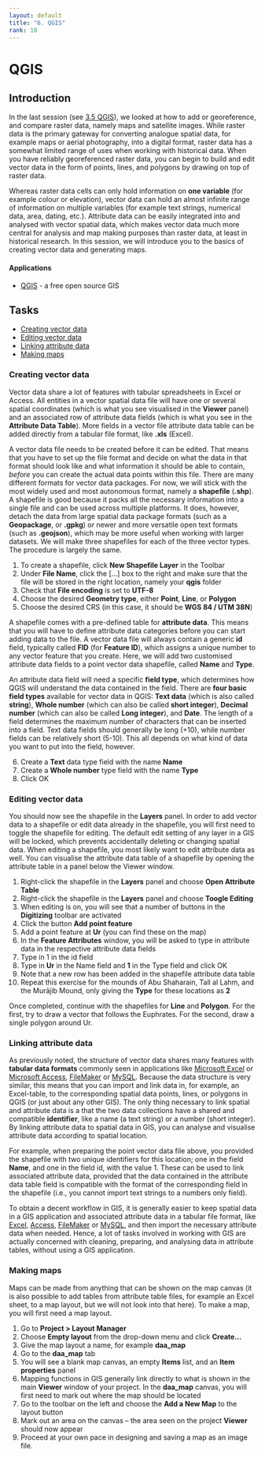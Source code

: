 ```yaml
---
layout: default
title: "6. QGIS"
rank: 18
---
```

# QGIS

## Introduction
In the last session (see [3.5 QGIS](./3_5_qgis.md)), we looked at how to add or georeference, and compare raster data, namely maps and satellite images. While raster data is the primary gateway for converting analogue spatial data, for example maps or aerial photography, into a digital format, raster data has a somewhat limited range of uses when working with historical data. When you have reliably georeferenced raster data, you can begin to build and edit vector data in the form of points, lines, and polygons by drawing on top of raster data. 

Whereas raster data cells can only hold information on **one variable** (for example colour or elevation), vector data can hold an almost infinite range of information on multiple variables (for example text strings, numerical data, area, dating, etc.). Attribute data can be easily integrated into and analysed with vector spatial data, which makes vector data much more central for analysis and map making purposes than raster data, at least in historical research. In this session, we will introduce you to the basics of creating vector data and generating maps.

#### Applications
* [QGIS](https://www.qgis.org/) - a free open source GIS

## Tasks

* [Creating vector data](#creating-vector-data)
* [Editing vector data](#editing-vector-data)
* [Linking attribute data](#linking-attribute-data)
* [Making maps](#making-maps)

### Creating vector data
Vector data share a lot of features with tabular spreadsheets in Excel or Access. All entities in a vector spatial data file will have one or several spatial coordinates (which is what you see visualised in the **Viewer** panel) and an associated row of attribute data fields (which is what you see in the **Attribute Data Table**). More fields in a vector file attribute data table can be added directly from a tabular file format, like **.xls** (Excel).

A vector data file needs to be created before it can be edited. That means that you have to set up the file format and decide on what the data in that format should look like and what information it should be able to contain, _before_ you can create the actual data points within this file. There are many different formats for vector data packages. For now, we will stick with the most widely used and most autonomous format, namely a **shapefile** (**.shp**). A shapefile is good because it packs all the necessary information into a single file and can be used across multiple platforms. It does, however, detach the data from large spatial data package formats (such as a **Geopackage**, or **.gpkg**) or newer and more versatile open text formats (such as **.geojson**), which may be more useful when working with larger datasets. We will make three shapefiles for each of the three vector types. The procedure is largely the same.

1. To create a shapefile, click **New Shapefile Layer** in the Toolbar
2. Under **File Name**, click the [...] box to the right and make sure that the file will be stored in
the right location, namely your **qgis** folder
3. Check that **File encoding** is set to **UTF-8**
4. Choose the desired **Geometry type**, either **Point**, **Line**, or **Polygon**
5. Choose the desired CRS (in this case, it should be **WGS 84 / UTM 38N**)

A shapefile comes with a pre-defined table for **attribute data**. This means that you will have to define attribute data categories before you can start adding data to the file. A vector data file will always contain a generic **id** field, typically called **FID** (for **Feature ID**), which assigns a unique number to any vector feature that you create. Here, we will add two customised attribute data fields to a point vector data shapefile, called **Name** and **Type**.

An attribute data field will need a specific **field type**, which determines how QGIS will understand the data contained in the field. There are **four basic field types** available for vector data in QGIS: **Text data** (which is also called **string**), **Whole number** (which can also be called **short integer**), **Decimal number** (which can also be called **Long integer**), and **Date**. The length of a field determines the maximum number of characters that can be inserted into a field. Text data fields should generally be long (+10), while number fields can be relatively short (5-10). This all depends on what kind of data you want to put into the field, however.

6. Create a **Text** data type field with the name **Name**
7. Create a **Whole number** type field with the name **Type**
8. Click OK

### Editing vector data
You should now see the shapefile in the **Layers** panel. In order to add vector data to a shapefile or edit data already in the shapefile, you will first need to toggle the shapefile for editing. The default edit setting of any layer in a GIS will be locked, which prevents accidentally deleting or changing spatial data. When editing a shapefile, you most likely want to edit attribute data as well. You can visualise the attribute data table of a shapefile by opening the attribute table in a panel below the Viewer window.

1. Right-click the shapefile in the **Layers** panel and choose **Open Attribute Table**
2. Right-click the shapefile in the **Layers** panel and choose **Toogle Editing**
3. When editing is on, you will see that a number of buttons in the **Digitizing** toolbar are activated
4. Click the button **Add point feature**
5. Add a point feature at **Ur** (you can find these on the map)
6. In the **Feature Attributes** window, you will be asked to type in attribute data in the respective attribute data fields
7. Type in 1 in the id field
8. Type in **Ur** in the Name field and **1** in the Type field and click OK
9. Note that a new row has been added in the shapefile attribute data table
10. Repeat this exercise for the mounds of Abu Shaharain, Tall al Lahm, and the Murājib Mound, only giving the **Type** for these locations as **2**

Once completed, continue with the shapefiles for **Line** and **Polygon**. For the first, try to draw a vector that follows the Euphrates. For the second, draw a single polygon around Ur.

### Linking attribute data
As previously noted, the structure of vector data shares many features with **tabular data formats** commonly seen in applications like [Microsoft Excel](https://en.wikipedia.org/wiki/Microsoft_Excel) or [Microsoft Access](https://en.wikipedia.org/wiki/Microsoft_Access), [FileMaker](https://en.wikipedia.org/wiki/FileMaker) or [MySQL](https://en.wikipedia.org/wiki/MySQL). Because the data structure is very similar, this means that you can import and link data in, for example, an Excel-table, to the corresponding spatial data points, lines, or polygons in QGIS (or just about any other GIS). The only thing necessary to link spatial and attribute data is a that the two data collections have a shared and compatible **identifier**, like a name (a text string) or a number (short integer). By linking attribute data to spatial data in GIS, you can analyse and visualise attribute data according to spatial location.

For example, when preparing the point vector data file above, you provided the shapefile with two unique identifiers for this location; one in the field **Name**, and one in the field id, with the value 1. These can be used to link associated attribute data, provided that the data contained in the attribute data table field is compatible with the format of the corresponding field in the shapefile (i.e., you cannot import text strings to a numbers only field).

To obtain a decent workflow in GIS, it is generally easier to keep spatial data in a GIS application and associated attribute data in a tabular file format, like [Excel](https://en.wikipedia.org/wiki/Microsoft_Excel), [Access](https://en.wikipedia.org/wiki/Microsoft_Access), [FileMaker](https://en.wikipedia.org/wiki/FileMaker) or [MySQL](https://en.wikipedia.org/wiki/MySQL), and then import the necessary attribute data when needed. Hence, a lot of tasks involved in working with GIS are actually concerned with cleaning, preparing, and analysing data in attribute tables, without using a GIS application. 

### Making maps
Maps can be made from anything that can be shown on the map canvas (it is also possible to add tables from attribute table files, for example an Excel sheet, to a map layout, but we will not look into that here). To make a map, you will first need a map layout.
1. Go to **Project > Layout Manager**
2. Choose **Empty layout** from the drop-down menu and click **Create...**
3. Give the map layout a name, for example **daa_map**
4. Go to the **daa_map** tab
5. You will see a blank map canvas, an empty **Items** list, and an **Item properties** panel
6. Mapping functions in GIS generally link directly to what is shown in the main **Viewer** window of your project. In the **daa_map** canvas, you will first need to mark out where the map should be located
7. Go to the toolbar on the left and choose the **Add a New Map** to the layout button
8. Mark out an area on the canvas – the area seen on the project **Viewer** should now appear
9. Proceed at your own pace in designing and saving a map as an image file.



